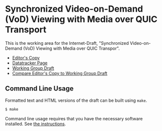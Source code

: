 # Synchronized Video-on-Demand (VoD) Viewing with Media over QUIC Transport

This is the working area for the Internet-Draft, "Synchronized Video-on-Demand (VoD) Viewing with Media over QUIC Transpor".

* [Editor's Copy](https://streaming-university.github.io/draft-moq-shareplay/#go.draft-pehlivanoglu-moq-shareplay.html)
* [Datatracker Page](https://datatracker.ietf.org/doc/draft-pehlivanoglu-moq-shareplay)
* [Working Group Draft](https://datatracker.ietf.org/doc/html/draft-pehlivanoglu-moq-shareplay)
* [Compare Editor's Copy to Working Group Draft](https://streaming-university.github.io/draft-moq-shareplay/#go.draft-pehlivanoglu-moq-shareplay.diff)

## Command Line Usage

Formatted text and HTML versions of the draft can be built using `make`.

```sh
$ make
```

Command line usage requires that you have the necessary software installed.
See [the instructions](https://github.com/martinthomson/i-d-template/blob/main/doc/SETUP.md).

